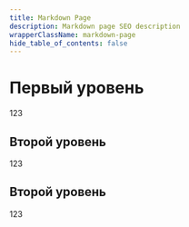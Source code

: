 ```yaml
---
title: Markdown Page
description: Markdown page SEO description
wrapperClassName: markdown-page
hide_table_of_contents: false
---
```


# Первый уровень
123

## Второй уровень
123

## Второй уровень
123